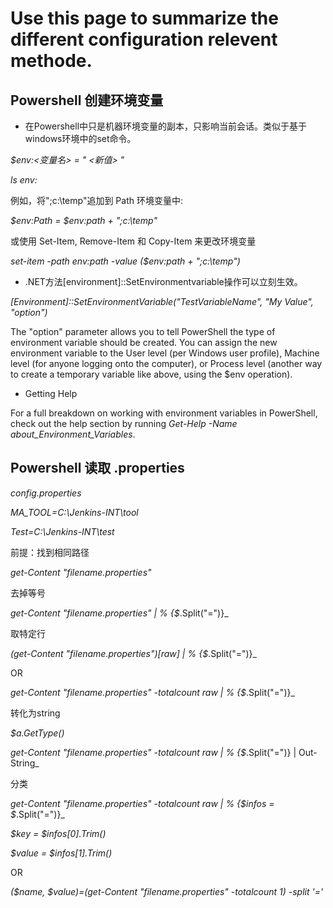 # Use this page to summarize the different configuration relevent methode.
## Powershell 创建环境变量 

* 在Powershell中只是机器环境变量的副本，只影响当前会话。类似于基于windows环境中的set命令。

_$env:<变量名> = " <新值> "_

_ls env:_

例如，将";c:\temp"追加到 Path 环境变量中:

_$env:Path = $env:path + ";c:\temp"_

或使用 Set-Item, Remove-Item 和 Copy-Item 来更改环境变量

_set-item -path env:path -value ($env:path + ";c:\temp")_

* .NET方法[environment]::SetEnvironmentvariable操作可以立刻生效。

_[Environment]::SetEnvironmentVariable("TestVariableName", "My Value", "option")_
  
The "option" parameter allows you to tell PowerShell the type of environment variable should be created. You can assign the new environment variable to the User level (per Windows user profile), Machine level (for anyone logging onto the computer), or Process level (another way to create a temporary variable like above, using the $env operation).

* Getting Help

For a full breakdown on working with environment variables in PowerShell, check out the help section by running _Get-Help -Name about_Environment_Variables_.

## Powershell 读取 .properties 

_config.properties_

_MA_TOOL=C:\Jenkins-INT\tool_

_Test=C:\Jenkins-INT\test_

前提：找到相同路径

_get-Content "filename.properties"_

去掉等号

_get-Content "filename.properties" | % {$_.Split("=")}_

取特定行

_(get-Content "filename.properties")[raw] | % {$_.Split("=")}_

OR

_get-Content "filename.properties" -totalcount raw | % {$_.Split("=")}_

转化为string

_$a.GetType()_

_get-Content "filename.properties" -totalcount raw | % {$_.Split("=")} | Out-String_ 

分类

_get-Content "filename.properties" -totalcount raw | % {$infos = $_.Split("=")}_

_$key = $infos[0].Trim()_

_$value = $infos[1].Trim()_

OR

_($name, $value)=(get-Content "filename.properties" -totalcount 1) -split '='_
